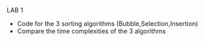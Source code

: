 LAB 1 
- Code for the 3 sorting algorithms (Bubble,Selection,Insertion)
- Compare the time complexities of the 3 algorithms 
